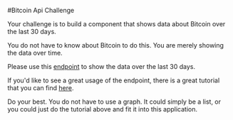 #Bitcoin Api Challenge

Your challenge is to build a component that shows data about Bitcoin over the last 30 days. 

You do not have to know about Bitcoin to do this. You are merely showing the data over time. 

Please use this [endpoint](https://api.coindesk.com/v1/bpi/historical/close.json) to show the data over the last 30 days.

If you'd like to see a great usage of the endpoint, there is a great tutorial that you can find [here](https://codeburst.io/how-i-built-an-interactive-30-day-bitcoin-price-graph-with-react-and-an-api-6fe551c2ab1d).

Do your best. You do not have to use a graph. It could simply be a list, or you could just do the tutorial above and fit it into this application.




